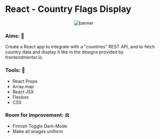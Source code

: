 # React - Country Flags Display 

<p align="center">
  <img src="https://i.ibb.co/m5tWxfb/banner.jpg" alt="banner">
</p>

### Aims: :dart:

Create a React app to integrate with a "countries" REST API, and to fetch country data and display it like in the designs provided by frontendmentor.io.

### Tools: :toolbox:

- React Props
- Array.map 
- React JSX
- Flexbox
- CSS 

### Room for improvement: :balance_scale:

- Finnish Toggle Dark-Mode
- Make all images uniform 
